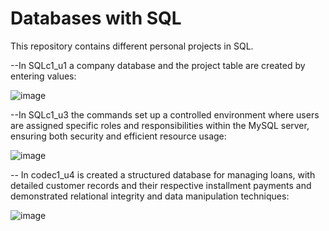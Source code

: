 # Databases with SQL

This repository contains different personal projects in SQL.
 
--In SQLc1_u1 a company database and the project table are created by entering values:

![image](https://github.com/user-attachments/assets/d73bef0e-3002-4d38-9cf5-94d6847a1518)

--In SQLc1_u3 the commands set up a controlled environment where users are assigned specific roles and responsibilities within the MySQL server, ensuring both security and efficient resource usage:

![image](https://github.com/user-attachments/assets/9f266d78-d8f8-4b8f-84e9-95b351a3a4bd)

-- In codec1_u4 is created a structured database for managing loans, with detailed customer records and their respective installment payments and  demonstrated relational integrity and data manipulation techniques:

![image](https://github.com/user-attachments/assets/f8869473-4d72-4c85-95ae-d44d0ad18056)

